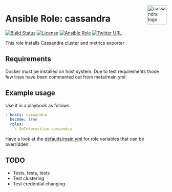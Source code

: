 <p><img src="https://upload.wikimedia.org/wikipedia/commons/thumb/5/5e/Cassandra_logo.svg/1280px-Cassandra_logo.svg.png" alt="cassandra logo" title="cassandra" align="right" height="60" /></p>

Ansible Role: cassandra
=======================

[![Build Status](https://ci.devops.sosoftware.pl/buildStatus/icon?job=SoInteractive/cassandra/master)](https://ci.devops.sosoftware.pl/blue/organizations/jenkins/SoInteractive%2Fcassandra/activity) [![License](https://img.shields.io/badge/license-MIT%20License-brightgreen.svg)](https://opensource.org/licenses/MIT) [![Ansible Role](https://img.shields.io/ansible/role/18249.svg)](https://galaxy.ansible.com/SoInteractive/cassandra/) [![Twitter URL](https://img.shields.io/twitter/follow/sointeractive.svg?style=social&label=Follow%20%40SoInteractive)](https://twitter.com/sointeractive)

This role installs Cassandra cluster and metrics exporter

Requirements
------------

Docker must be installed on host system. Due to test requirements those few lines have been commented out from meta/main.yml.

Example usage
-------------

Use it in a playbook as follows:
```yaml
- hosts: cassandra
  become: true
  roles:
    - SoInteractive.cassandra
```

Have a look at the [defaults/main.yml](defaults/main.yml) for role variables
that can be overridden.

TODO
----

- Tests, tests, tests
- Test clustering
- Test credential changing
